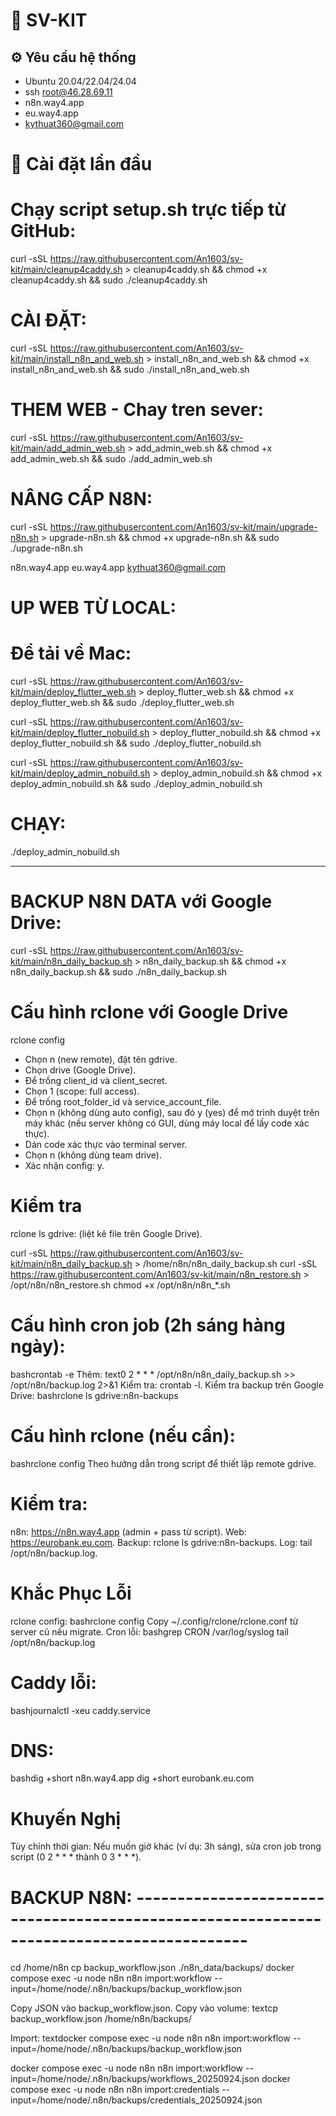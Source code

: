 # 🚀 SV-KIT
## ⚙️ Yêu cầu hệ thống
- Ubuntu 20.04/22.04/24.04
- ssh root@46.28.69.11
- n8n.way4.app
- eu.way4.app
- kythuat360@gmail.com

# 🚀 Cài đặt lần đầu
# Chạy script setup.sh trực tiếp từ GitHub:

curl -sSL https://raw.githubusercontent.com/An1603/sv-kit/main/cleanup4caddy.sh > cleanup4caddy.sh && chmod +x cleanup4caddy.sh && sudo ./cleanup4caddy.sh

# CÀI ĐẶT:
curl -sSL https://raw.githubusercontent.com/An1603/sv-kit/main/install_n8n_and_web.sh > install_n8n_and_web.sh && chmod +x install_n8n_and_web.sh && sudo ./install_n8n_and_web.sh

# THEM WEB - Chay tren sever:
curl -sSL https://raw.githubusercontent.com/An1603/sv-kit/main/add_admin_web.sh > add_admin_web.sh && chmod +x add_admin_web.sh && sudo ./add_admin_web.sh

# NÂNG CẤP N8N:
curl -sSL https://raw.githubusercontent.com/An1603/sv-kit/main/upgrade-n8n.sh > upgrade-n8n.sh && chmod +x upgrade-n8n.sh && sudo ./upgrade-n8n.sh


n8n.way4.app
eu.way4.app
kythuat360@gmail.com

# UP WEB TỪ LOCAL: 
# Để tải về Mac:
curl -sSL https://raw.githubusercontent.com/An1603/sv-kit/main/deploy_flutter_web.sh > deploy_flutter_web.sh && chmod +x deploy_flutter_web.sh && sudo ./deploy_flutter_web.sh

curl -sSL https://raw.githubusercontent.com/An1603/sv-kit/main/deploy_flutter_nobuild.sh > deploy_flutter_nobuild.sh && chmod +x deploy_flutter_nobuild.sh && sudo ./deploy_flutter_nobuild.sh

curl -sSL https://raw.githubusercontent.com/An1603/sv-kit/main/deploy_admin_nobuild.sh > deploy_admin_nobuild.sh && chmod +x deploy_admin_nobuild.sh && sudo ./deploy_admin_nobuild.sh




# CHẠY:
./deploy_admin_nobuild.sh




------------------------------------------------------------------------------------------
# BACKUP N8N DATA với Google Drive:
curl -sSL https://raw.githubusercontent.com/An1603/sv-kit/main/n8n_daily_backup.sh > n8n_daily_backup.sh && chmod +x n8n_daily_backup.sh && sudo ./n8n_daily_backup.sh

# Cấu hình rclone với Google Drive
rclone config
- Chọn n (new remote), đặt tên gdrive.
- Chọn drive (Google Drive).
- Để trống client_id và client_secret.
- Chọn 1 (scope: full access).
- Để trống root_folder_id và service_account_file.
- Chọn n (không dùng auto config), sau đó y (yes) để mở trình duyệt trên máy khác (nếu server không có GUI, dùng máy local để lấy code xác thực).
- Dán code xác thực vào terminal server.
- Chọn n (không dùng team drive).
- Xác nhận config: y.

# Kiểm tra
rclone ls gdrive: (liệt kê file trên Google Drive).

curl -sSL https://raw.githubusercontent.com/An1603/sv-kit/main/n8n_daily_backup.sh > /home/n8n/n8n_daily_backup.sh
curl -sSL https://raw.githubusercontent.com/An1603/sv-kit/main/n8n_restore.sh > /opt/n8n/n8n_restore.sh
chmod +x /opt/n8n/n8n_*.sh



# Cấu hình cron job (2h sáng hàng ngày):
bashcrontab -e
Thêm:
text0 2 * * * /opt/n8n/n8n_daily_backup.sh >> /opt/n8n/backup.log 2>&1
Kiểm tra: crontab -l.
Kiểm tra backup trên Google Drive:
bashrclone ls gdrive:n8n-backups



# Cấu hình rclone (nếu cần):
bashrclone config
Theo hướng dẫn trong script để thiết lập remote gdrive.

# Kiểm tra:
n8n: https://n8n.way4.app (admin + pass từ script).
Web: https://eurobank.eu.com.
Backup: rclone ls gdrive:n8n-backups.
Log: tail /opt/n8n/backup.log.


# Khắc Phục Lỗi
rclone config:
bashrclone config
Copy ~/.config/rclone/rclone.conf từ server cũ nếu migrate.
Cron lỗi:
bashgrep CRON /var/log/syslog
tail /opt/n8n/backup.log

# Caddy lỗi:
bashjournalctl -xeu caddy.service

# DNS:
bashdig +short n8n.way4.app
dig +short eurobank.eu.com


# Khuyến Nghị
Tùy chỉnh thời gian: Nếu muốn giờ khác (ví dụ: 3h sáng), sửa cron job trong script (0 2 * * * thành 0 3 * * *).




# BACKUP N8N: ------------------------------------------------------------------------------------------
cd /home/n8n
cp backup_workflow.json ./n8n_data/backups/
docker compose exec -u node n8n n8n import:workflow --input=/home/node/.n8n/backups/backup_workflow.json

Copy JSON vào backup_workflow.json.
Copy vào volume:
textcp backup_workflow.json /home/n8n/backups/

Import:
textdocker compose exec -u node n8n n8n import:workflow --input=/home/node/.n8n/backups/backup_workflow.json

docker compose exec -u node n8n n8n import:workflow --input=/home/node/.n8n/backups/workflows_20250924.json
docker compose exec -u node n8n n8n import:credentials --input=/home/node/.n8n/backups/credentials_20250924.json
